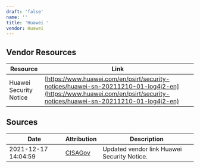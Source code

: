 ```yaml
---
draft: 'false'
name: ''
title: 'Huawei '
vendor: Huawei
---
```


## Vendor Resources
| Resource | Link |
| --- | --- |
| Huawei Security Notice | [https://www.huawei.com/en/psirt/security-notices/huawei-sn-20211210-01-log4j2-en](https://www.huawei.com/en/psirt/security-notices/huawei-sn-20211210-01-log4j2-en) |



## Sources
| Date | Attribution | Description |
| --- | --- | --- |
| 2021-12-17 14:04:59 | [CISAGov](https://raw.githubusercontent.com/cisagov/log4j-affected-db/develop/README.md) | Updated vendor link Huawei Security Notice.  |
